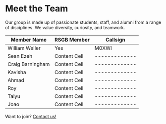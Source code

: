 # Meet the Team

Our group is made up of passionate students, staff, and alumni from a range of disciplines. We value diversity, curiosity, and teamwork.


|Member Name    | RSGB Member | Callsign |
| -------------- | ----------- | -------- |
| William Weller | Yes         | M0XWI    |
| Sean Ezeh | Content Cell  | ------------- |
| Craig Barningham | Content Cell  | ------------- |
| Kavisha | Content Cell  | ------------- |
| Ahmad | Content Cell  | ------------- |
| Roy | Content Cell  | ------------- |
| Taiyu | Content Cell  | ------------- |
| Joao | Content Cell  | ------------- |

Want to join? [Contact us!](CONTACT.md)
